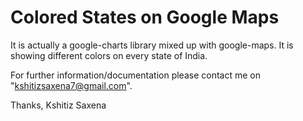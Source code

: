 # Colored States on Google Maps

It is actually a google-charts library mixed up with google-maps. It is showing different colors on every state of India.

For further information/documentation please contact me on "kshitizsaxena7@gmail.com".

Thanks,
Kshitiz Saxena
